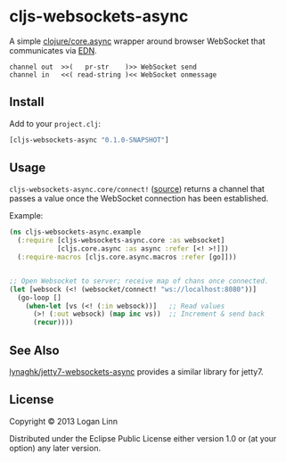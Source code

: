# cljs-websockets-async

A simple [clojure/core.async](https://github.com/clojure/core.async) wrapper
around browser WebSocket that communicates via [EDN](https://github.com/edn-format/edn).

```
channel out  >>(   pr-str    )>> WebSocket send
channel in   <<( read-string )<< WebSocket onmessage
```

## Install

Add to your `project.clj`:

```clojure
[cljs-websockets-async "0.1.0-SNAPSHOT"]
```

## Usage

`cljs-websockets-async.core/connect!` ([source](src/cljs_websockets_async/core.cljs))
returns a channel that passes a value once
the WebSocket connection has been established.

Example:

```clojure
(ns cljs-websockets-async.example
  (:require [cljs-websockets-async.core :as websocket]
            [cljs.core.async :as async :refer [<! >!]])
  (:require-macros [cljs.core.async.macros :refer [go]]))


;; Open Websocket to server; receive map of chans once connected.
(let [websock (<! (websocket/connect! "ws://localhost:8080"))]
  (go-loop []
    (when-let [vs (<! (:in websock))]   ;; Read values
      (>! (:out websock) (map inc vs))  ;; Increment & send back
      (recur))))
```

## See Also

[lynaghk/jetty7-websockets-async](https://github.com/lynaghk/jetty7-websockets-async)
provides a similar library for jetty7.

## License

Copyright © 2013 Logan Linn

Distributed under the Eclipse Public License either version 1.0 or (at
your option) any later version.
